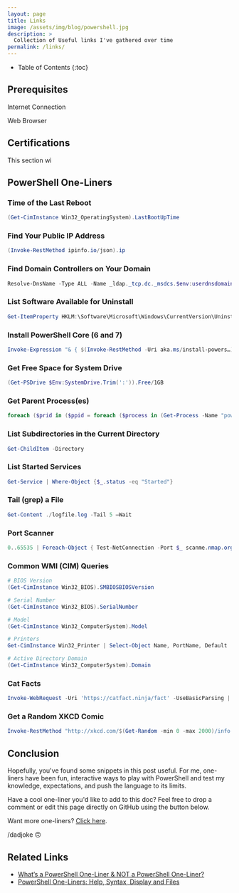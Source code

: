 ```yaml
---
layout: page
title: Links
image: /assets/img/blog/powershell.jpg
description: >
  Collection of Useful links I've gathered over time
permalink: /links/
---
```



- Table of Contents
{:toc}

## Prerequisites

Internet Connection

Web Browser

## Certifications

This section wi

## PowerShell One-Liners

### Time of the Last Reboot

```powershell
(Get-CimInstance Win32_OperatingSystem).LastBootUpTime
```

### Find Your Public IP Address

```powershell
(Invoke-RestMethod ipinfo.io/json).ip
```

### Find Domain Controllers on Your Domain

```powershell
Resolve-DnsName -Type ALL -Name _ldap._tcp.dc._msdcs.$env:userdnsdomain
```

### List Software Available for Uninstall

```powershell
Get-ItemProperty HKLM:\Software\Microsoft\Windows\CurrentVersion\Uninstall\* | Select-Object DisplayName, DisplayVersion, Publisher, InstallDate | Format-Table
```

### Install PowerShell Core (6 and 7)

```powershell
Invoke-Expression "& { $(Invoke-RestMethod -Uri aka.ms/install-powers…) }" -UseMSI -Preview
```

### Get Free Space for System Drive

```powershell
(Get-PSDrive $Env:SystemDrive.Trim(':')).Free/1GB
```

### Get Parent Process(es)

```powershell
foreach ($prid in ($ppid = foreach ($process in (Get-Process -Name "powershell")) { (Get-CimInstance Win32_Process | Where-Object processid -EQ $process.Id).parentprocessid })) { Get-Process -Id $prid }
```

### List Subdirectories in the Current Directory

```powershell
Get-ChildItem -Directory
```

### List Started Services

```powershell
Get-Service | Where-Object {$_.status -eq "Started"}
```

### Tail (grep) a File

```powershell
Get-Content ./logfile.log -Tail 5 –Wait
```

### Port Scanner

```powershell
0..65535 | Foreach-Object { Test-NetConnection -Port $_ scanme.nmap.org -WA SilentlyContinue | Format-Table -Property ComputerName,RemoteAddress,RemotePort,TcpTestSucceeded }
```

### Common WMI (CIM) Queries

```powershell
# BIOS Version
(Get-CimInstance Win32_BIOS).SMBIOSBIOSVersion

# Serial Number
(Get-CimInstance Win32_BIOS).SerialNumber

# Model
(Get-CimInstance Win32_ComputerSystem).Model

# Printers
Get-CimInstance Win32_Printer | Select-Object Name, PortName, Default

# Active Directory Domain
(Get-CimInstance Win32_ComputerSystem).Domain
```

### Cat Facts

```powershell
Invoke-WebRequest -Uri 'https://catfact.ninja/fact' -UseBasicParsing | Select-Object -ExpandProperty 'Content' | ConvertFrom-Json | Select-Object -ExpandProperty fact
```

### Get a Random XKCD Comic

```powershell
Invoke-RestMethod "http://xkcd.com/$(Get-Random -min 0 -max 2000)/info.0.json" | Select-Object title, transcript, alt, img | Format-List
```

## Conclusion

Hopefully, you've found some snippets in this post useful. For me, one-liners
have been fun, interactive ways to play with PowerShell and test my knowledge,
expectations, and push the language to its limits.

Have a cool one-liner you'd like to add to this doc? Feel free to drop a comment
or edit this page directly on GitHub using the button below.

Want more one-liners? [Click
here](https://parade.com/1040121/marynliles/one-liners/).

/dadjoke 🙃

## Related Links

- [What’s a PowerShell One-Liner & NOT a PowerShell One-Liner?](https://mikefrobbins.com/2019/02/07/whats-a-powershell-one-liner-not-a-powershell-one-liner/)
- [PowerShell One-Liners: Help, Syntax, Display and Files](https://www.red-gate.com/simple-talk/sysadmin/powershell/powershell-one-liners-help-syntax-display-and-files/)

<script src="https://utteranc.es/client.js"
        repo="djsimtech/blog"
        issue-term="pathname"
        theme="github-dark"
        crossorigin="anonymous"
        async>
</script>